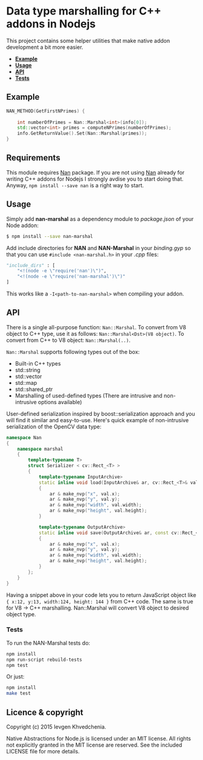 Data type marshalling for C++ addons in Nodejs
===============================

This project contains some helper utilities that make native addon development a bit more easier.

 * **[Example](#example)**
 * **[Usage](#usage)**
 * **[API](#api)**
 * **[Tests](#tests)**

<a name="example"></a>
## Example

```cpp
NAN_METHOD(GetFirstNPrimes) {
    
    int numberOfPrimes = Nan::Marshal<int>(info[0]);
    std::vector<int> primes = computeNPrimes(numberOfPrimes);
    info.GetReturnValue().Set(Nan::Marshal(primes));
}
```

<a name="usage"></a>

## Requirements

This module requires [Nan][nan] package. If you are not using [Nan][nan] already for writing C++ addons for Nodejs I strongly avdise you to start doing that. Anyway, ``npm install --save nan`` is a right way to start.

## Usage

Simply add **nan-marshal** as a dependency module to *package.json* of your Node addon:

``` bash
$ npm install --save nan-marshal
```

Add include directories for **NAN** and **NAN-Marshal** in your *binding.gyp* so that you can use `#include <nan-marshal.h>` in your *.cpp* files:

```python
"include_dirs" : [
    "<!(node -e \"require('nan')\")",
    "<!(node -e \"require('nan-marshal')\")"
]
```

This works like a `-I<path-to-nan-marshal>` when compiling your addon.

<a name="api"></a>
## API

There is a single all-purpose function: ``Nan::Marshal``. To convert from V8 object to C++ type, use it as follows: ``Nan::Marshal<Dst>(V8 object)``. 
To convert from C++ to V8 object: ``Nan::Marshal(..)``. 

``Nan::Marshal`` supports following types out of the box:
- Built-in C++ types
- std::string
- std::vector
- std::map
- std::shared_ptr
- Marshalling of used-defined types (There are intrusive and non-intrusive options available)

User-defined serialization inspired by boost::serialization approach and you will find it similar and easy-to-use. Here's quick example of non-intrusive serialization of the OpenCV data type:

```cpp
namespace Nan
{
    namespace marshal
    {
        template<typename T>
        struct Serializer < cv::Rect_<T> >
        {
            template<typename InputArchive>
            static inline void load(InputArchive& ar, cv::Rect_<T>& val)
            {
                ar & make_nvp("x", val.x);
                ar & make_nvp("y", val.y);
                ar & make_nvp("width", val.width);
                ar & make_nvp("height", val.height);
            }

            template<typename OutputArchive>
            static inline void save(OutputArchive& ar, const cv::Rect_<T>& val)
            {
                ar & make_nvp("x", val.x);
                ar & make_nvp("y", val.y);
                ar & make_nvp("width", val.width);
                ar & make_nvp("height", val.height);
            }
        };
    }
}
```

Having a snippet above in your code lets you to return JavaScript object like ``{ x:12, y:13, width:124, height: 144 }`` from C++ code. The same is true for V8 -> C++ marshalling. Nan::Marshal will convert V8 object to desired object type.
 
<a name="tests"></a>
### Tests

To run the NAN-Marshal tests do:

``` sh
npm install
npm run-script rebuild-tests
npm test
```

Or just:

``` sh
npm install
make test
```

## Licence &amp; copyright

Copyright (c) 2015 Ievgen Khvedchenia.

Native Abstractions for Node.js is licensed under an MIT license. 
All rights not explicitly granted in the MIT license are reserved. 
See the included LICENSE file for more details.


[nan]: https://github.com/nodejs/nan
[nan-marshal]: https://github.com/BloodAxe/nan-marshal